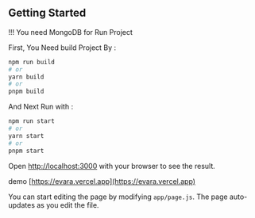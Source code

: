 ## Getting Started

!!! You need MongoDB for Run Project

First, You Need build Project By :

```bash
npm run build
# or
yarn build
# or
pnpm build
```

And Next Run with :

```bash
npm run start
# or
yarn start
# or
pnpm start
```

Open [http://localhost:3000](http://localhost:3000) with your browser to see the result.

demo [https://evara.vercel.app](https://evara.vercel.app)

You can start editing the page by modifying `app/page.js`. The page auto-updates as you edit the file.

